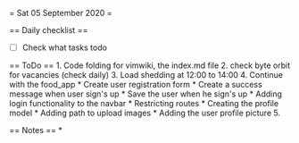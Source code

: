 = Sat 05 September 2020 =

== Daily checklist ==

* [ ] Check what tasks todo

== ToDo ==
    1. Code folding for vimwiki, the index.md file
	2. check byte orbit for vacancies (check daily)
	3. Load shedding at 12:00 to 14:00
	4. Continue with the food_app
		* Create user registration form
		* Create a success message when user sign's up
		* Save the user when he sign's up
		* Adding login functionality to the navbar
		* Restricting routes
		* Creating the profile model
		* Adding path to upload images
		* Adding the user profile picture
	5. 

== Notes ==
    *

